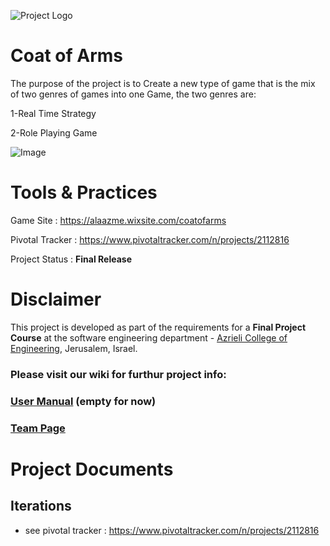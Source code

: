 ![Project Logo](https://github.com/mustafa12332/CoatOfArms/blob/master/Images/logo.png)
# Coat of Arms
The purpose of the project is to Create a new type of game that is the mix of two genres of games into one Game, the two genres are:

1-Real Time Strategy

2-Role Playing Game


![Image](https://github.com/mustafa12332/CoatOfArms/blob/master/Images/attack.png)

 
# Tools & Practices

Game Site : https://alaazme.wixsite.com/coatofarms

Pivotal Tracker : https://www.pivotaltracker.com/n/projects/2112816

Project Status : **Final Release**
 

# Disclaimer
This project is developed as part of the requirements for a **Final Project Course** at the software engineering department - [Azrieli College of Engineering](http://www.jce.ac.il/), Jerusalem, Israel.


### Please visit our wiki for furthur project info: 

### [User Manual](../../wiki/user-manual) (empty for now)

### [Team Page](../../wiki/team)

 # Project Documents

  
  ## Iterations
  - see pivotal tracker : https://www.pivotaltracker.com/n/projects/2112816
  
 
 
